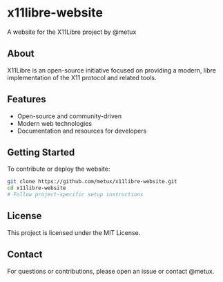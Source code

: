 # x11libre-website

A website for the X11Libre project by @metux

## About

X11Libre is an open-source initiative focused on providing a modern, libre implementation of the X11 protocol and related tools.

## Features

- Open-source and community-driven
- Modern web technologies
- Documentation and resources for developers

## Getting Started

To contribute or deploy the website:

```bash
git clone https://github.com/metux/x11libre-website.git
cd x11libre-website
# Follow project-specific setup instructions
```

## License

This project is licensed under the MIT License.

## Contact

For questions or contributions, please open an issue or contact @metux.
